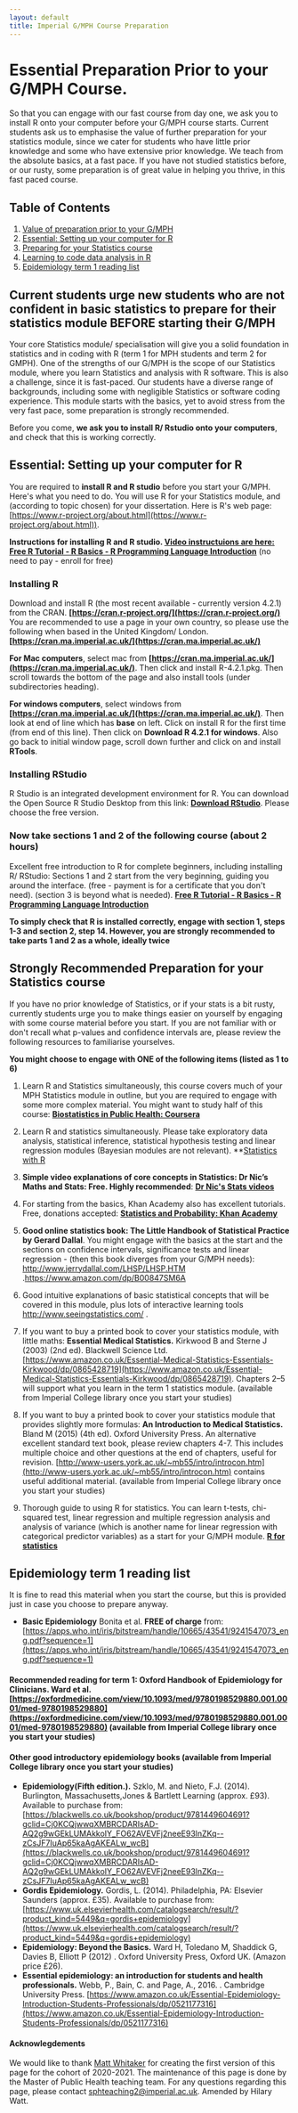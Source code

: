 ```yaml
---
layout: default
title: Imperial G/MPH Course Preparation
---
```


# Essential Preparation Prior to your G/MPH Course. 

So that you can engage with our fast course from day one, we ask you to install R onto your computer before your G/MPH course starts. Current students ask us to emphasise the value of further preparation for your statistics module, since we cater for students who have little prior knowledge and some who have extensive prior knowledge. We teach from the absolute basics, at a fast pace. If you have not studied statistics before, or our rusty, some preparation is of great value in helping you thrive, in this fast paced course.

## Table of Contents
1. [Value of preparation prior to your G/MPH](#general_advice)
2. [Essential: Setting up your computer for R](#cpu_setup)
3. [Preparing for your Statistics course](#stats_list)
4. [Learning to code data analysis in R](#prep_time)
5. [Epidemiology term 1 reading list](#epi_advice)

## Current students urge new students who are not confident in basic statistics to prepare for their statistics module BEFORE starting their G/MPH <a name="general_advice"></a>

Your core Statistics module/ specialisation will give you a solid foundation in statistics and in coding with R (term 1 for MPH students and term 2 for GMPH). One of the strengths of our G/MPH is the scope of our Statistics module, where you learn Statistics and analysis with R software. This is also a challenge, since it is fast-paced. Our students have a diverse range of backgrounds, including some with negligible Statistics or software coding experience. This module starts with the basics, yet to avoid stress from the very fast pace, some preparation is strongly recommended.

Before you come, **we ask you to install R/ Rstudio onto your computers**, and check that this is working correctly. 

## Essential: Setting up your computer for R <a name="cpu_setup"></a>

You are required to **install R and R studio** before you start your G/MPH. Here's what you need to do. You will use R for your Statistics module, and (according to topic chosen) for your dissertation. Here is R's web page: [https://www.r-project.org/about.html](https://www.r-project.org/about.html)).

**Instructions for installing R and R studio. 
[Video instructuions are here: Free R Tutorial - R Basics - R Programming Language Introduction](https://www.udemy.com/course/r-basics/)** (no need to pay - enroll for free)

### Installing R
Download and install R (the most recent available - currently version 4.2.1) from the CRAN. **[https://cran.r-project.org/](https://cran.r-project.org/)**
You are recommended to use a page in your own country, so please use the following when based in the United Kingdom/ London. **[https://cran.ma.imperial.ac.uk/](https://cran.ma.imperial.ac.uk/)**

**For Mac computers**, select mac from **[https://cran.ma.imperial.ac.uk/](https://cran.ma.imperial.ac.uk/)**. Then click and install R-4.2.1.pkg. Then scroll towards the bottom of the page and also install tools (under subdirectories heading).

**For windows computers**, select windows from **[https://cran.ma.imperial.ac.uk/](https://cran.ma.imperial.ac.uk/)**. Then look at end of line which has **base** on left. Click on install R for the first time (from end of this line). Then click on **Download R 4.2.1 for windows**. Also go back to initial window page, scroll down further and click on and install **RTools**.

### Installing RStudio
R Studio is an integrated development environment for R. You can download the Open Source R Studio Desktop from this link: **[Download RStudio](https://www.rstudio.com/products/rstudio/download/)**. Please choose the free version.

### Now take sections 1 and 2 of the following course (about 2 hours)
Excellent free introduction to R for complete beginners, including installing R/ RStudio: Sections 1 and 2 start from the very beginning, guiding you around the interface. (free - payment is for a certificate that you don't need). (section 3 is beyond what is needed).
**[Free R Tutorial - R Basics - R Programming Language Introduction](https://www.udemy.com/course/r-basics/)**

**To simply check that R is installed correctly, engage with section 1, steps 1-3 and section 2, step 14. However, you are strongly recommended to take parts 1 and 2 as a whole, ideally twice**


## Strongly Recommended Preparation for your Statistics course<a name="stats_list"></a>

If you have no prior knowledge of Statistics, or if your stats is a bit rusty, currently students urge you to make things easier on yourself by engaging with some course material before you start. If you are not familiar with or don't recall what p-values and confidence intervals are, please review the following resources to familiarise yourselves.

**You might choose to engage with ONE of the following items (listed as 1 to 6)**

1. Learn R and Statistics simultaneously, this course covers much of your MPH Statistics module in outline, but you are required to engage with some more complex material. You might want to study half of this course: **[Biostatistics in Public Health: Coursera](https://www.coursera.org/specializations/biostatistics-public-health)**

2. Learn R and statistics simultaneously. Please take exploratory data analysis, statistical inference, statistical hypothesis testing and linear regression modules (Bayesian modules are not relevant). **[Statistics with R](https://www.coursera.org/specializations/statistics)

4. **Simple video explanations of core concepts in Statistics: Dr Nic’s Maths and Stats: Free. Highly recommended**: **[Dr Nic's Stats videos](https://www.bing.com/videos/search?q=dr+nic+stats+youtube&qpvt=dr+nic+stats+youtube&FORM=VDRE)**

3. For starting from the basics, Khan Academy also has excellent tutorials. Free, donations accepted: **[Statistics and Probability: Khan Academy](https://www.khanacademy.org/math/statistics-probability)**

4. **Good online statistics book: The Little Handbook of Statistical Practice by Gerard Dallal**. You might engage with the basics at the start and the sections on confidence intervals, significance tests and linear regression - (then this book diverges from your G/MPH needs): http://www.jerrydallal.com/LHSP/LHSP.HTM .https://www.amazon.com/dp/B00847SM6A

5. Good intuitive explanations of basic statistical concepts that will be covered in this module, plus lots of interactive learning tools http://www.seeingstatistics.com/ .

6. If you want to buy a printed book to cover your statistics module, with little maths: **Essential Medical Statistics.** Kirkwood B and Sterne J (2003) (2nd ed). Blackwell Science Ltd. [https://www.amazon.co.uk/Essential-Medical-Statistics-Essentials-Kirkwood/dp/0865428719](https://www.amazon.co.uk/Essential-Medical-Statistics-Essentials-Kirkwood/dp/0865428719). Chapters 2–5 will support what you learn in the term 1 statistics module. (available from Imperial College library once you start your studies)

7. If you want to buy a printed book to cover your statistics module that provides slightly more formulas: **An Introduction to Medical Statistics.** Bland M (2015) (4th ed). Oxford University Press. An alternative excellent standard text book, please review chapters 4-7. This includes multiple choice and other questions at the end of chapters, useful for revision. [http://www-users.york.ac.uk/~mb55/intro/introcon.htm](http://www-users.york.ac.uk/~mb55/intro/introcon.htm) contains useful additional material. (available from Imperial College library once you start your studies)

8. Thorough guide to using R for statistics. You can learn t-tests, chi-squared test, linear regression and multiple regression analysis and analysis of variance (which is another name for linear regression with categorical predictor variables) as a start for your G/MPH module.
**[R for statistics](https://cran.r-project.org/doc/contrib/Verzani-SimpleR.pdf)**



## Epidemiology term 1 reading list <a name="epi_advice"></a>

It is fine to read this material when you start the course, but this is provided just in case you choose to prepare anyway. 

- **Basic Epidemiology** Bonita et al. **FREE of charge** from: [https://apps.who.int/iris/bitstream/handle/10665/43541/9241547073_eng.pdf?sequence=1](https://apps.who.int/iris/bitstream/handle/10665/43541/9241547073_eng.pdf?sequence=1)
 
#### Recommended reading for term 1: **Oxford Handbook of Epidemiology for Clinicians.** Ward et al. [https://oxfordmedicine.com/view/10.1093/med/9780198529880.001.0001/med-9780198529880](https://oxfordmedicine.com/view/10.1093/med/9780198529880.001.0001/med-9780198529880) (available from Imperial College library once you start your studies)

#### Other good introductory epidemiology books (available from Imperial College library once you start your studies)
- **Epidemiology(Fifth edition.).** Szklo, M. and Nieto, F.J. (2014).  Burlington, Massachusetts,Jones & Bartlett Learning (approx. £93). Available to purchase from: [https://blackwells.co.uk/bookshop/product/9781449604691?gclid=Cj0KCQjwwqXMBRCDARIsAD-AQ2g9wGEkLUMAkkoIY_FO62AVEVFj2neeE93lnZKq--zCsJF7IuAp65kaAgAKEALw_wcB](https://blackwells.co.uk/bookshop/product/9781449604691?gclid=Cj0KCQjwwqXMBRCDARIsAD-AQ2g9wGEkLUMAkkoIY_FO62AVEVFj2neeE93lnZKq--zCsJF7IuAp65kaAgAKEALw_wcB)
- **Gordis Epidemiology.** Gordis, L. (2014).  Philadelphia, PA: Elsevier Saunders (approx. £35). Available to purchase from: [https://www.uk.elsevierhealth.com/catalogsearch/result/?product_kind=5449&q=gordis+epidemiology](https://www.uk.elsevierhealth.com/catalogsearch/result/?product_kind=5449&q=gordis+epidemiology)
- **Epidemiology: Beyond the Basics.** Ward H, Toledano M, Shaddick G, Davies B, Elliott P (2012) . Oxford University Press, Oxford UK. (Amazon price £26).
- **Essential epidemiology: an introduction for students and health professionals.** Webb, P., Bain, C. and Page, A., 2016. . Cambridge University Press. [https://www.amazon.co.uk/Essential-Epidemiology-Introduction-Students-Professionals/dp/0521177316](https://www.amazon.co.uk/Essential-Epidemiology-Introduction-Students-Professionals/dp/0521177316)



#### Acknowlegdements

We would like to thank [Matt Whitaker](https://github.com/mathzero) for creating the first version of this page for the cohort of 2020-2021. The maintenance of this page is done by the Master of Public Health teaching team. For any questions regarding this page, please contact <sphteaching2@imperial.ac.uk>. Amended by Hilary Watt.
